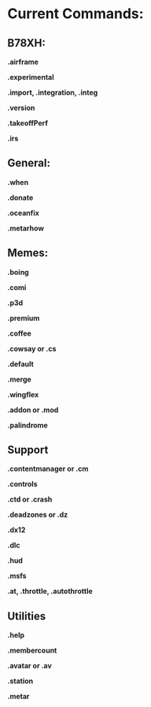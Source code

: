 # Current Commands:


## B78XH:

**.airframe**

**.experimental**

**.import, .integration, .integ**

**.version**

**.takeoffPerf**

**.irs**

## General:

**.when**

**.donate**

**.oceanfix**

**.metarhow**

## Memes:

**.boing**

**.comi**

**.p3d**

**.premium**

**.coffee**

**.cowsay or .cs**

**.default**

**.merge**

**.wingflex**

**.addon or .mod**

**.palindrome**

## Support

**.contentmanager or .cm**

**.controls**

**.ctd or .crash**

**.deadzones or .dz**

**.dx12**

**.dlc**

**.hud**

**.msfs**

**.at, .throttle, .autothrottle**

## Utilities

**.help**

**.membercount**

**.avatar or .av**

**.station**

**.metar**
